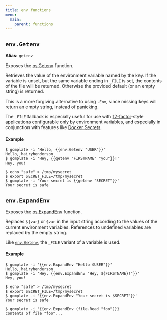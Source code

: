 ```yaml
---
title: env functions
menu:
  main:
    parent: functions
---
```


## `env.Getenv`

**Alias:** `getenv`

Exposes the [os.Getenv](https://golang.org/pkg/os/#Getenv) function.

Retrieves the value of the environment variable named by the key. If the 
variable is unset, but the same variable ending in `_FILE` is set, the contents
of the file will be returned. Otherwise the provided default (or an empty
string) is returned.

This is a more forgiving alternative to using `.Env`, since missing keys will
return an empty string, instead of panicking.

The `_FILE` fallback is especially useful for use with [12-factor][]-style
applications configurable only by environment variables, and especially in
conjunction with features like [Docker Secrets][].

#### Example

```console
$ gomplate -i 'Hello, {{env.Getenv "USER"}}'
Hello, hairyhenderson
$ gomplate -i 'Hey, {{getenv "FIRSTNAME" "you"}}!'
Hey, you!
```

```console
$ echo "safe" > /tmp/mysecret
$ export SECRET_FILE=/tmp/mysecret
$ gomplate -i 'Your secret is {{getenv "SECRET"}}'
Your secret is safe
```

## `env.ExpandEnv`

Exposes the [os.ExpandEnv](https://golang.org/pkg/os/#ExpandEnv) function.

Replaces `${var}` or `$var` in the input string according to the values of the
current environment variables. References to undefined variables are replaced by the empty string.

Like [`env.Getenv`](#env-getenv), the `_FILE` variant of a variable is used.

#### Example

```console
$ gomplate -i '{{env.ExpandEnv "Hello $USER"}}'
Hello, hairyhenderson
$ gomplate -i 'Hey, {{env.ExpandEnv "Hey, ${FIRSTNAME}!"}}'
Hey, you!
```

```console
$ echo "safe" > /tmp/mysecret
$ export SECRET_FILE=/tmp/mysecret
$ gomplate -i '{{env.ExpandEnv "Your secret is $SECRET"}}'
Your secret is safe
```

```console
$ gomplate -i '{{env.ExpandEnv (file.Read "foo")}}
contents of file "foo"...
```

[12-factor]: https://12factor.net
[Docker Secrets]: https://docs.docker.com/engine/swarm/secrets/#build-support-for-docker-secrets-into-your-images
